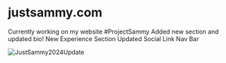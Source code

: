 # justsammy.com
Currently working on my website #ProjectSammy
Added new section and updated bio!
New Experience Section
Updated Social Link Nav Bar

![JustSammy2024Update](https://github.com/SammyCode002/justsammy.com/assets/139438647/42e9b40d-8c81-422e-aa66-a0640345bc74)
